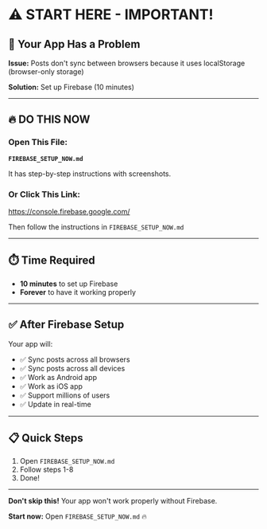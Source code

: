 # ⚠️ START HERE - IMPORTANT!

## 🚨 Your App Has a Problem

**Issue:** Posts don't sync between browsers because it uses localStorage (browser-only storage)

**Solution:** Set up Firebase (10 minutes)

---

## 🔥 DO THIS NOW

### Open This File:
**`FIREBASE_SETUP_NOW.md`**

It has step-by-step instructions with screenshots.

### Or Click This Link:
https://console.firebase.google.com/

Then follow the instructions in `FIREBASE_SETUP_NOW.md`

---

## ⏱️ Time Required

- **10 minutes** to set up Firebase
- **Forever** to have it working properly

---

## ✅ After Firebase Setup

Your app will:
- ✅ Sync posts across all browsers
- ✅ Sync posts across all devices
- ✅ Work as Android app
- ✅ Work as iOS app
- ✅ Support millions of users
- ✅ Update in real-time

---

## 📋 Quick Steps

1. Open `FIREBASE_SETUP_NOW.md`
2. Follow steps 1-8
3. Done!

---

**Don't skip this!** Your app won't work properly without Firebase.

**Start now:** Open `FIREBASE_SETUP_NOW.md` 🔥
